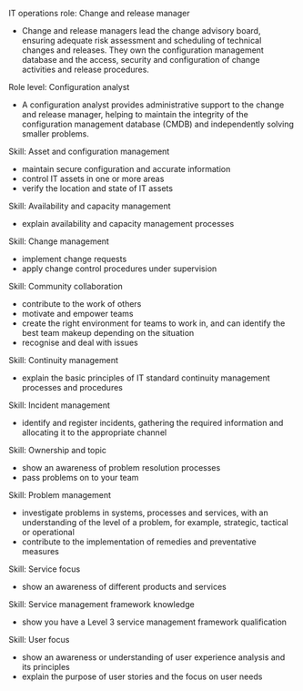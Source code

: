 IT operations role: Change and release manager
- Change and release managers lead the change advisory board, ensuring adequate risk assessment and scheduling of technical changes and releases. They own the configuration management database and the access, security and configuration of change activities and release procedures.

Role level: Configuration analyst
- A configuration analyst provides administrative support to the change and release manager, helping to maintain the integrity of the configuration management database (CMDB) and independently solving smaller problems.

Skill: Asset and configuration management
- maintain secure configuration and accurate information
- control IT assets in one or more areas
- verify the location and state of IT assets

Skill: Availability and capacity management
- explain availability and capacity management processes

Skill: Change management
- implement change requests
- apply change control procedures under supervision

Skill: Community collaboration
- contribute to the work of others
- motivate and empower teams
- create the right environment for teams to work in, and can identify the best team makeup depending on the situation
- recognise and deal with issues

Skill: Continuity management
- explain the basic principles of IT standard continuity management processes and procedures

Skill: Incident management
- identify and register incidents, gathering the required information and allocating it to the appropriate channel

Skill: Ownership and topic
- show an awareness of problem resolution processes
- pass problems on to your team

Skill: Problem management
- investigate problems in systems, processes and services, with an understanding of the level of a problem, for example, strategic, tactical or operational
- contribute to the implementation of remedies and preventative measures

Skill: Service focus
- show an awareness of different products and services

Skill: Service management framework knowledge
- show you have a Level 3 service management framework qualification

Skill: User focus
- show an awareness or understanding of user experience analysis and its principles
- explain the purpose of user stories and the focus on user needs